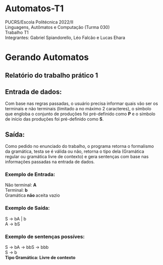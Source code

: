 # Automatos-T1

<p>PUCRS/Escola Politécnica 2022/II <br>
Linguagens, Autômatos e Computação (Turma 030) <br>
Trabalho T1 <br>
Integrantes: Gabriel Spiandorello, Léo Falcão e Lucas Ehara</p>

# Gerando Automatos

   <h2>  <b> Relatório do trabalho prático 1 </b> </h2>   

   <h2>Entrada de dados:</h2>
      <p> 
         Com base nas regras passadas, o usuário precisa informar quais vão ser os terminais e não terminais (limitado a no máximo 2 caracteres), o símbolo que engloba o conjunto de produções foi pré-definido como <b>P</b> e o símbolo de início das produções foi pré-definido como <b>S</b>.
      </p>

   <h2>Saída:</h2>
      <p>Como pedido no enunciado do trabalho, o programa retorna o formalismo da gramática, testa se é válida ou não, retorna o tipo dela (Gramática regular ou gramática livre de contexto) e gera sentenças com base nas informações passadas na entrada de dados. </p> 

   <h3>Exemplo de Entrada:</h3>	
      <p>
      Não terminal: <b> A </b> <br>
      Terminal: <b> b </b> <br>
      Gramática <b> não </b> aceita vazio<br>
      </p>

   <h3>Exemplo de Saída:</h3>	
      <p>
      S -> bA | b <br>
      A -> bS  <br>
      </p>  
   
   <h3>Exemplo de sentenças possíves:</h3>
      <p>
         S -> bA -> bbS -> bbb <br>
         S -> b      <br>
         <b>Tipo Gramática: Livre de contexto </b> <br>
      </p>

